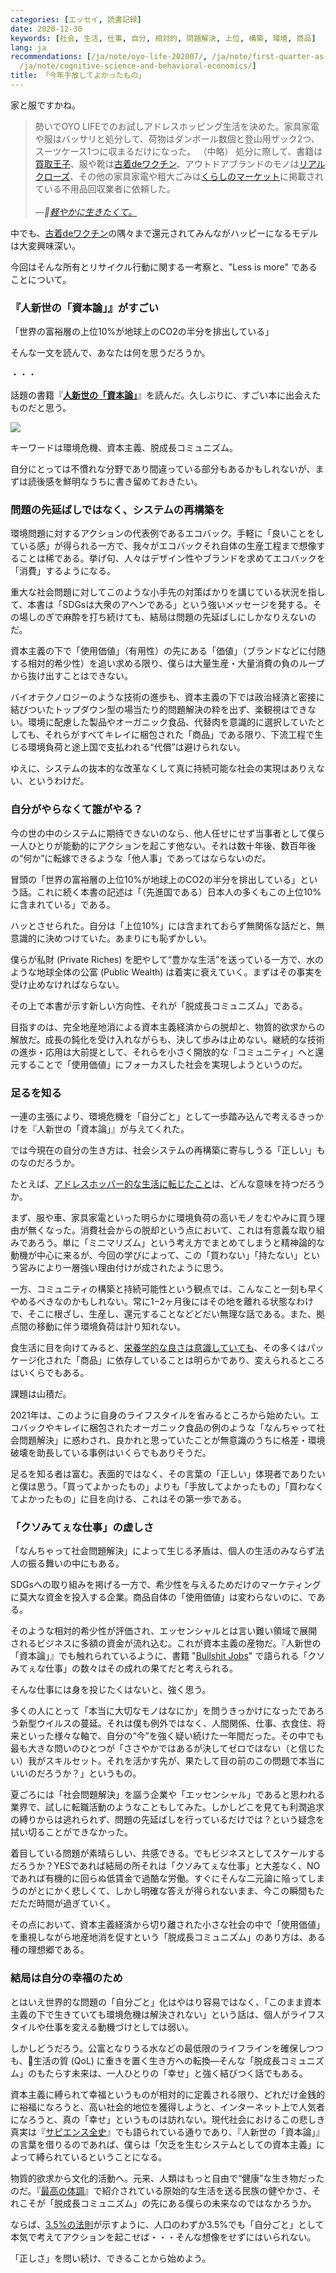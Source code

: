 ```yaml
---
categories: [エッセイ, 読書記録]
date: 2020-12-30
keywords: [社会, 生活, 仕事, 自分, 相対的, 問題解決, 上位, 構築, 環境, 商品]
lang: ja
recommendations: [/ja/note/oyo-life-202007/, /ja/note/first-quarter-as-a-product-manager/,
  /ja/note/cognitive-science-and-behavioral-economics/]
title: 「今年手放してよかったもの」
---
```


家と服ですかね。

> 勢いでOYO LIFEでのお試しアドレスホッピング生活を決めた。家具家電や服はバッサリと処分して、荷物はダンボール数個と登山用ザック2つ、スーツケース1つに収まるだけになった。 （中略） 処分に際して、書籍は[買取王子](https://www.kaitoriouji.jp/)、服や靴は[古着deワクチン](https://furugidevaccine.etsl.jp/)、アウトドアブランドのモノは[リアルクローズ](https://www.realclothes.jp/apparel/outdoor.html)、その他の家具家電や粗大ごみは[くらしのマーケット](https://curama.jp/)に掲載されている不用品回収業者に依頼した。<br/><br/>&mdash;*[軽やかに生きたくて。](/ja/note/oyo-life-202007/)*

中でも、[古着deワクチン](https://furugidevaccine.etsl.jp/)の隅々まで還元されてみんながハッピーになるモデルは大変興味深い。

今回はそんな所有とリサイクル行動に関する一考察と、"Less is more" であることについて。

### 『人新世の「資本論」』がすごい

「世界の富裕層の上位10%が地球上のCO2の半分を排出している」

そんな一文を読んで、あなたは何を思うだろうか。

・・・

話題の書籍『**[人新世の「資本論」](https://amzn.to/2X2hPTf)**』を読んだ。久しぶりに、すごい本に出会えたものだと思う。

<a href="https://www.amazon.co.jp/dp/B08L2XMQKX/ref=as_li_ss_il?_encoding=UTF8&btkr=1&linkCode=li2&tag=takuti-22&linkId=5276470e64e2bb173ebb450d6372ee6a" target="_blank"><img border="0" src="//ws-fe.amazon-adsystem.com/widgets/q?_encoding=UTF8&ASIN=B08L2XMQKX&Format=_SL160_&ID=AsinImage&MarketPlace=JP&ServiceVersion=20070822&WS=1&tag=takuti-22&language=en_US" ></a><img src="https://ir-jp.amazon-adsystem.com/e/ir?t=takuti-22&l=li2&o=9&a=B08L2XMQKX" width="1" height="1" border="0" alt="" style="border:none !important; margin:0px !important;" />

キーワードは環境危機、資本主義、脱成長コミュニズム。

自分にとっては不慣れな分野であり間違っている部分もあるかもしれないが、まずは読後感を鮮明なうちに書き留めておきたい。

### 問題の先延ばしではなく、システムの再構築を

環境問題に対するアクションの代表例であるエコバック。手軽に「良いことをしている感」が得られる一方で、我々がエコバックそれ自体の生産工程まで想像することは稀である。挙げ句、人々はデザイン性やブランドを求めてエコバックを「消費」するようになる。

重大な社会問題に対してこのような小手先の対策ばかりを講じている状況を指して、本書は「SDGsは大衆のアヘンである」という強いメッセージを発する。その場しのぎで麻酔を打ち続けても、結局は問題の先延ばしにしかなりえないのだ。

資本主義の下で「使用価値」（有用性）の先にある「価値」（ブランドなどに付随する相対的希少性）を追い求める限り、僕らは大量生産・大量消費の負のループから抜け出すことはできない。

バイオテクノロジーのような技術の進歩も、資本主義の下では政治経済と密接に結びついたトップダウン型の場当たり的問題解決の粋を出ず、楽観視はできない。環境に配慮した製品やオーガニック食品、代替肉を意識的に選択していたとしても、それらがすべてキレイに梱包された「商品」である限り、下流工程で生じる環境負荷と途上国で支払われる“代償”は避けられない。

ゆえに、システムの抜本的な改革なくして真に持続可能な社会の実現はありえない、というわけだ。

### 自分がやらなくて誰がやる？

今の世の中のシステムに期待できないのなら、他人任せにせず当事者として僕ら一人ひとりが能動的にアクションを起こす他ない。それは数十年後、数百年後の“何か”に転嫁できるような「他人事」であってはならないのだ。

冒頭の「世界の富裕層の上位10%が地球上のCO2の半分を排出している」という話。これに続く本書の記述は「（先進国である）日本人の多くもこの上位10%に含まれている」である。

ハッとさせられた。自分は「上位10%」には含まれておらず無関係な話だと、無意識的に決めつけていた。あまりにも恥ずかしい。

僕らが私財 (Private Riches) を肥やして“豊かな生活”を送っている一方で、水のような地球全体の公富 (Public Wealth) は着実に衰えていく。まずはその事実を受け止めなければならない。

その上で本書が示す新しい方向性、それが「脱成長コミュニズム」である。

目指すのは、完全地産地消による資本主義経済からの脱却と、物質的欲求からの解放だ。成長の鈍化を受け入れながらも、決して歩みは止めない。継続的な技術の進歩・応用は大前提として、それらを小さく開放的な「コミュニティ」へと還元することで「使用価値」にフォーカスした社会を実現しようというのだ。

### 足るを知る

一連の主張により、環境危機を「自分ごと」として一歩踏み込んで考えるきっかけを『人新世の「資本論」』が与えてくれた。

では今現在の自分の生き方は、社会システムの再構築に寄与しうる「正しい」ものなのだろうか。

たとえば、[アドレスホッパー的な生活に転じたこと](/ja/note/oyo-life-202007/)は、どんな意味を持つだろうか。

まず、服や車、家具家電といった明らかに環境負荷の高いモノをむやみに買う理由が無くなった。消費社会からの脱却という点において、これは有意義な取り組みであろう。単に「ミニマリズム」という考え方でまとめてしまうと精神論的な動機が中心に来るが、今回の学びによって、この「買わない」「持たない」という営みにより一層強い理由付けが成されたように思う。

一方、コミュニティの構築と持続可能性という観点では、こんなこと一刻も早くやめるべきなのかもしれない。常に1−2ヶ月後にはその地を離れる状態なわけで、そこに根ざし、生産し、還元することなどどだい無理な話である。また、拠点間の移動に伴う環境負荷は計り知れない。

食生活に目を向けてみると、[栄養学的な良さは意識していても](/ja/note/coursera-food-and-health/)、その多くはパッケージ化された「商品」に依存していることは明らかであり、変えられるところはいくらでもある。

課題は山積だ。

2021年は、このように自身のライフスタイルを省みるところから始めたい。エコバックやキレイに梱包されたオーガニック食品の例のような「なんちゃって社会問題解決」に惑わされ、良かれと思っていたことが無意識のうちに格差・環境破壊を助長している事例はいくらでもありそうだ。

足るを知る者は富む。表面的ではなく、その言葉の「正しい」体現者でありたいと僕は思う。「買ってよかったもの」よりも「手放してよかったもの」「買わなくてよかったもの」に目を向ける、これはその第一歩である。

### 「クソみてぇな仕事」の虚しさ

「なんちゃって社会問題解決」によって生じる矛盾は、個人の生活のみならず法人の振る舞いの中にもある。

SDGsへの取り組みを掲げる一方で、希少性を与えるためだけのマーケティングに莫大な資金を投入する企業。商品自体の「使用価値」は変わらないのに、である。

そのような相対的希少性が評価され、エッセンシャルとは言い難い領域で展開されるビジネスに多額の資金が流れ込む。これが資本主義の産物だ。『人新世の「資本論」』でも触れられているように、書籍 "[Bullshit Jobs](https://amzn.to/3aLZvFY)" で語られる「クソみてぇな仕事」の数々はその成れの果てだと考えられる。

そんな仕事には身を投じたくはないと、強く思う。

多くの人にとって「本当に大切なモノはなにか」を問うきっかけになったであろう新型ウイルスの蔓延。それは僕も例外ではなく、人間関係、仕事、衣食住、将来といった様々な軸で、自分の“今”を強く疑い続けた一年間だった。その中でも最も大きな問いのひとつが「ささやかではあるが決してゼロではない（と信じたい）我がスキルセット。それを活かす先が、果たして目の前のこの問題で本当にいいのだろうか？」というもの。

夏ごろには「社会問題解決」を謳う企業や「エッセンシャル」であると思われる業界で、試しに転職活動のようなこともしてみた。しかしどこを見ても利潤追求の縛りからは逃れられず、問題の先延ばしを行っているだけでは？という疑念を拭い切ることができなかった。

着目している問題が素晴らしい、共感できる。でもビジネスとしてスケールするだろうか？YESであれば結局の所それは「クソみてぇな仕事」と大差なく、NOであれば有機的に回らぬ低賃金で過酷な労働。すぐにそんな二元論に陥ってしまうのがとにかく悲しくて、しかし明確な答えが得られないまま、今この瞬間もただただ時間が過ぎていく。

その点において、資本主義経済から切り離された小さな社会の中で「使用価値」を重視しながら地産地消を促すという「脱成長コミュニズム」のあり方は、ある種の理想郷である。

### 結局は自分の幸福のため

とはいえ世界的な問題の「自分ごと」化はやはり容易ではなく、「このまま資本主義の下で生きていても環境危機は解決されない」という話は、個人がライフスタイルや仕事を変える動機づけとしては弱い。

しかしどうだろう。公富となりうる水などの最低限のライフラインを確保しつつも、生活の質 (QoL) に重きを置く生き方への転換&mdash;そんな「脱成長コミュニズム」のもたらす未来は、一人ひとりの「幸せ」と強く結びつく話でもある。

資本主義に縛られて幸福というものが相対的に定義される限り、どれだけ金銭的に裕福になろうと、高い社会的地位を獲得しようと、インターネット上で人気者になろうと、真の「幸せ」というものは訪れない。現代社会におけるこの悲しき真実は『[サピエンス全史](https://amzn.to/2WMoY9R)』でも語られている通りであり、『人新世の「資本論」』の言葉を借りるのであれば、僕らは「欠乏を生むシステムとしての資本主義」によって縛られているということになる。

物質的欲求から文化的活動へ。元来、人類はもっと自由で“健康”な生き物だったのだ。『[最高の体調](https://amzn.to/2JqL0fs)』で紹介されている原始的な生活を送る民族の健やかさ、それこそが「脱成長コミュニズム」の先にある僕らの未来なのではなかろうか。

ならば、[3.5%の法則](https://hontounikachinoarumonowa.com/2020/02/26/%E5%B8%8C%E6%9C%9B%E2%80%90%E3%80%8E3-5%E3%81%AE%E6%B3%95%E5%89%87%E3%80%8F%E3%83%94%E3%83%BC%E3%82%B9%E3%83%95%E3%83%AB%E3%81%AA%E5%B0%91%E6%95%B0%E6%B4%BE%E3%81%8C%E4%B8%96%E7%95%8C%E3%82%92/)が示すように、人口のわずか3.5%でも「自分ごと」として本気で考えてアクションを起こせば・・・そんな想像をせずにはいられない。

「正しさ」を問い続け、できることから始めよう。